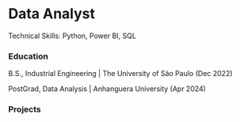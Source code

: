 # Data Analyst
Technical Skills: Python, Power BI, SQL

### Education
B.S., Industrial Engineering | The University of São Paulo (Dec 2022)

PostGrad, Data Analysis | Anhanguera University (Apr 2024)


### Projects
